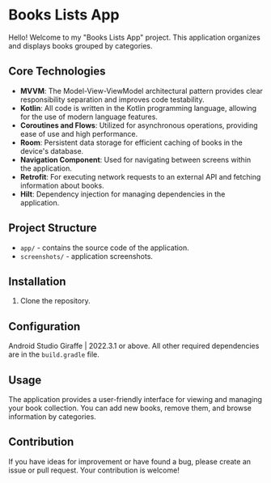 # Books Lists App

Hello! Welcome to my "Books Lists App" project. This application organizes and displays books grouped by categories.

## Core Technologies

- **MVVM**: The Model-View-ViewModel architectural pattern provides clear responsibility separation and improves code testability.
- **Kotlin**: All code is written in the Kotlin programming language, allowing for the use of modern language features.
- **Coroutines and Flows**: Utilized for asynchronous operations, providing ease of use and high performance.
- **Room**: Persistent data storage for efficient caching of books in the device's database.
- **Navigation Component**: Used for navigating between screens within the application.
- **Retrofit**: For executing network requests to an external API and fetching information about books.
- **Hilt**: Dependency injection for managing dependencies in the application.

## Project Structure

- `app/` - contains the source code of the application.
- `screenshots/` - application screenshots.

## Installation

1. Clone the repository.

## Configuration

Android Studio Giraffe | 2022.3.1 or above. All other required dependencies are in the `build.gradle` file.

## Usage

The application provides a user-friendly interface for viewing and managing your book collection. You can add new books, remove them, and browse information by categories.

## Contribution

If you have ideas for improvement or have found a bug, please create an issue or pull request. Your contribution is welcome!
